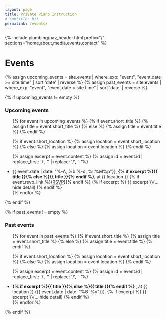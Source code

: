 ```yaml
---
layout: page
title: Private Piano Instruction
# subtitle: hi!
permalink: /events/
---
```


{% include plumbing/nav_header.html prefix="/" sections="home,about,media,events,contact" %}

Events
======

{% assign upcoming_events = site.events | where_exp: "event", "event.date >= site.time" | sort 'date' | reverse %}
{% assign past_events = site.events | where_exp: "event", "event.date < site.time" | sort 'date' | reverse %}

{% if upcoming_events != empty %}
### Upcoming events
<ul>
{% for event in upcoming_events %}
  {% if event.short_title %}
    {% assign title = event.short_title %}
  {% else %}
    {% assign title = event.title %}
  {% endif %}

  {% if event.short_location %}
    {% assign location = event.short_location %}
  {% else %}
    {% assign location = event.location %}
  {% endif %}

  {% assign excerpt = event.content %}
  {% assign id = event.id | replace_first: '/', '' | replace: '/', '-'%}

  <li>
    <span class="calendar_tile">{{ event.date | date: "%-A, %b %-d, %I:%M%p"}}, </span>
    <b>{% if excerpt %}<a onclick='toggle_block("{{ id }}")'>{{ title }}</a>{% else %}{{ title }}{% endif %}</b>, at {{ location }}
    {% if event.rsvp_link %}(<a href="{{ event.rsvp_link }}">RSVP</a>){% endif %}
    {% if excerpt %}
      <span class="event-detail hidden" id="{{ id }}">{{ excerpt }}<a onclick='toggle_block("{{ id }}")'>(... hide detail)</a></span>
    {% endif %}
  </li>
{% endfor %}
</ul>
{% endif %}


{% if past_events != empty %}
### Past events
<ul>
{% for event in past_events %}
  {% if event.short_title %}
    {% assign title = event.short_title %}
  {% else %}
    {% assign title = event.title %}
  {% endif %}

  {% if event.short_location %}
    {% assign location = event.short_location %}
  {% else %}
    {% assign location = event.location %}
  {% endif %}

  {% assign excerpt = event.content %}
  {% assign id = event.id | replace_first: '/', '' | replace: '/', '-'%}

  <li>
    <b>
      {% if excerpt %}<a onclick='toggle_block("{{ id }}")'>{{ title }}</a>{% else %}{{ title }}{% endif %}
    </b>
    , at {{ location }}
    ({{ event.date | date: "%B '%y"}}).
    {% if excerpt %}
      <span class="event-detail hidden" id="{{ id }}">{{ excerpt }}<a onclick='toggle_block("{{ id }}")'>(... hide detail)</a></span>
    {% endif %}
  </li>
{% endfor %}
</ul>
{% endif %}

<script>
  function toggle_block(id) {
  	var text = document.getElementById(id);
    if (text.classList.contains("hidden")) {
      text.classList.remove("hidden");
    } else {
      text.classList.add("hidden");
    }
  }
</script>
